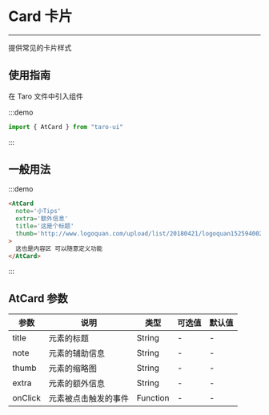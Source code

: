 # Card 卡片

---

提供常见的卡片样式

## 使用指南

在 Taro 文件中引入组件

:::demo

```js
import { AtCard } from "taro-ui"
```

:::

## 一般用法

:::demo

```html
<AtCard
  note='小Tips'
  extra='额外信息'
  title='这是个标题'
  thumb='http://www.logoquan.com/upload/list/20180421/logoquan15259400209.PNG'
>
  这也是内容区 可以随意定义功能
</AtCard>
```

:::

## AtCard 参数

| 参数    | 说明                 | 类型     | 可选值 | 默认值 |
| ------- | -------------------- | -------- | ------ | ------ |
| title   | 元素的标题           | String   | -      | -      |
| note    | 元素的辅助信息       | String   | -      | -      |
| thumb   | 元素的缩略图         | String   | -      | -      |
| extra   | 元素的额外信息       | String   | -      | -      |
| onClick | 元素被点击触发的事件 | Function | -      | -      |
